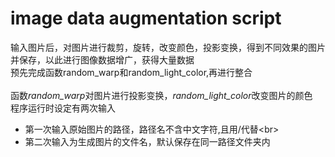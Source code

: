 # image data augmentation script
输入图片后，对图片进行裁剪，旋转，改变颜色，投影变换，得到不同效果的图片并保存，以此进行图像数据增广，获得大量数据<br>
预先完成函数random_warp和random_light_color,再进行整合<br>
<br>
函数*random_warp*对图片进行投影变换，*random_light_color*改变图片的颜色<br>
程序运行时设定有两次输入<br>
* 第一次输入原始图片的路径，路径名不含中文字符,且用/代替\<br>
* 第二次输入为生成图片的文件名，默认保存在同一路径文件夹内<br>

